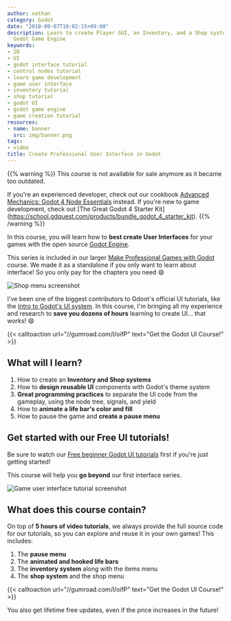 ```yaml
---
author: nathan
category: Godot
date: "2018-09-07T10:02:15+09:00"
description: Learn to create Player GUI, an Inventory, and a Shop system with the
  Godot Game Engine
keywords:
- 2D
- UI
- godot interface tutorial
- control nodes tutorial
- learn game development
- game user interface
- inventory tutorial
- shop tutorial
- godot UI
- godot game engine
- game creation tutorial
resources:
- name: banner
  src: img/banner.png
tags:
- video
title: Create Professional User Interface in Godot
---
```


{{% warning %}} This course is not available for sale anymore as it became too
outdated.

If you're an experienced developer, check out our cookbook
[Advanced Mechanics: Godot 4 Node Essentials](https://school.gdquest.com/products/node_essentials_godot_4)
instead. If you're new to game development, check out [The Great Godot 4 Starter
Kit] (https://school.gdquest.com/products/bundle_godot_4_starter_kit). {{%
/warning %}}

In this course, you will learn how to **best create User Interfaces** for your
games with the open source [Godot Engine](//godotengine.org/).

This series is included in our larger
[Make Professional Games with Godot](/product/godot/make-pro-2d-games/) course.
We made it as a standalone if you only want to learn about interface! So you
only pay for the chapters you need 😄

![Shop menu screenshot](img/shop-menu-screenshot.png)

I've been one of the biggest contributors to Gdoot's official UI tutorials, like
the [Intro to Godot's UI system](//www.youtube.com/watch?v=y1E_y9AIqow). In this
course, I'm bringing all my experience and research to **save you dozens of
hours** learning to create UI... that works! 😄

{{< calltoaction url="//gumroad.com/l/oifP" text="Get the Godot UI Course!" >}}

## What will I learn?

1. How to create an **Inventory and Shop systems**
1. How to **design reusable UI** components with Godot's theme system
1. **Great programming practices** to separate the UI code from the gameplay,
   using the node tree, signals, and yield
1. How to **animate a life bar's color and fill**
1. How to pause the game and **create a pause menu**

## Get started with our Free UI tutorials!

Be sure to watch our
[Free beginner Godot UI tutorials](//www.youtube.com/watch?v=y1E_y9AIqow&list=PLhqJJNjsQ7KGXNbfsUHJbb5-s2Tujtjt4)
first if you're just getting started!

This course will help you **go beyond** our first interface series.

![Game user interface tutorial screenshot](img/game-user-interface-tutorial.png)

## What does this course contain?

On top of **5 hours of video tutorials**, we always provide the full source code
for our tutorials, so you can explore and reuse it in your own games! This
includes:

1. The **pause menu**
1. The **animated and hooked life bars**
1. The **inventory system** along with the items menu
1. The **shop system** and the shop menu

{{< calltoaction url="//gumroad.com/l/oifP" text="Get the Godot UI Course!" >}}

You also get lifetime free updates, even if the price increases in the future!
